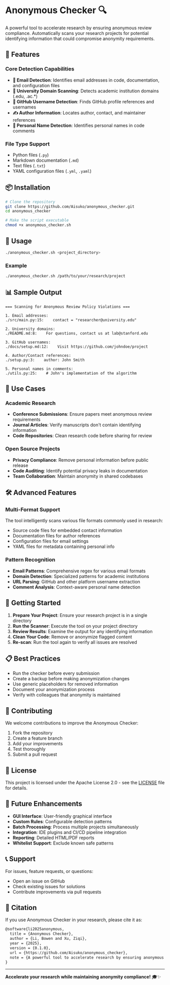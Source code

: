 # Anonymous Checker 🔍

A powerful tool to accelerate research by ensuring anonymous review compliance. Automatically scans your research projects for potential identifying information that could compromise anonymity requirements.

## 🚀 Features

### Core Detection Capabilities
- **📧 Email Detection**: Identifies email addresses in code, documentation, and configuration files
- **🏫 University Domain Scanning**: Detects academic institution domains (.edu, .ac.*)
- **👤 GitHub Username Detection**: Finds GitHub profile references and usernames
- **✍️ Author Information**: Locates author, contact, and maintainer references
- **💬 Personal Name Detection**: Identifies personal names in code comments

### File Type Support
- Python files (`.py`)
- Markdown documentation (`.md`)
- Text files (`.txt`)
- YAML configuration files (`.yml`, `.yaml`)

## 📦 Installation

```bash
# Clone the repository
git clone https://github.com/Aisuko/anonymous_checker.git
cd anonymous_checker

# Make the script executable
chmod +x anonymous_checker.sh
```

## 🔧 Usage

```bash
./anonymous_checker.sh <project_directory>
```

### Example
```bash
./anonymous_checker.sh /path/to/your/research/project
```

## 📊 Sample Output

```
=== Scanning for Anonymous Review Policy Violations ===

1. Email addresses:
./src/main.py:15:    contact = "researcher@university.edu"

2. University domains:
./README.md:8:    For questions, contact us at lab@stanford.edu

3. GitHub usernames:
./docs/setup.md:12:    Visit https://github.com/johndoe/project

4. Author/Contact references:
./setup.py:3:    author: John Smith

5. Personal names in comments:
./utils.py:25:    # John's implementation of the algorithm
```

## 🎯 Use Cases

### Academic Research
- **Conference Submissions**: Ensure papers meet anonymous review requirements
- **Journal Articles**: Verify manuscripts don't contain identifying information
- **Code Repositories**: Clean research code before sharing for review

### Open Source Projects
- **Privacy Compliance**: Remove personal information before public release
- **Code Auditing**: Identify potential privacy leaks in documentation
- **Team Collaboration**: Maintain anonymity in shared codebases

## 🛠️ Advanced Features

### Multi-Format Support
The tool intelligently scans various file formats commonly used in research:
- Source code files for embedded contact information
- Documentation files for author references
- Configuration files for email settings
- YAML files for metadata containing personal info

### Pattern Recognition
- **Email Patterns**: Comprehensive regex for various email formats
- **Domain Detection**: Specialized patterns for academic institutions
- **URL Parsing**: GitHub and other platform username extraction
- **Comment Analysis**: Context-aware personal name detection

## 🚦 Getting Started

1. **Prepare Your Project**: Ensure your research project is in a single directory
2. **Run the Scanner**: Execute the tool on your project directory
3. **Review Results**: Examine the output for any identifying information
4. **Clean Your Code**: Remove or anonymize flagged content
5. **Re-scan**: Run the tool again to verify all issues are resolved

## 📋 Best Practices

- Run the checker before every submission
- Create a backup before making anonymization changes
- Use generic placeholders for removed information
- Document your anonymization process
- Verify with colleagues that anonymity is maintained

## 🤝 Contributing

We welcome contributions to improve the Anonymous Checker:

1. Fork the repository
2. Create a feature branch
3. Add your improvements
4. Test thoroughly
5. Submit a pull request

## 📄 License

This project is licensed under the Apache License 2.0 - see the [LICENSE](LICENSE) file for details.

## 🔮 Future Enhancements

- **GUI Interface**: User-friendly graphical interface
- **Custom Rules**: Configurable detection patterns
- **Batch Processing**: Process multiple projects simultaneously
- **Integration**: IDE plugins and CI/CD pipeline integration
- **Reporting**: Detailed HTML/PDF reports
- **Whitelist Support**: Exclude known safe patterns

## 📞 Support

For issues, feature requests, or questions:
- Open an issue on GitHub
- Check existing issues for solutions
- Contribute improvements via pull requests

## 📖 Citation

If you use Anonymous Checker in your research, please cite it as:

```latex
@software{li2025anonymous,
  title = {Anonymous Checker},
  author = {Li, Bowen and Xu, Ziqi},
  year = {2025},
  version = {0.1.0},
  url = {https://github.com/Aisuko/anonymous_checker},
  note = {A powerful tool to accelerate research by ensuring anonymous review compliance}
}
```

---

**Accelerate your research while maintaining anonymity compliance!** 🎓✨